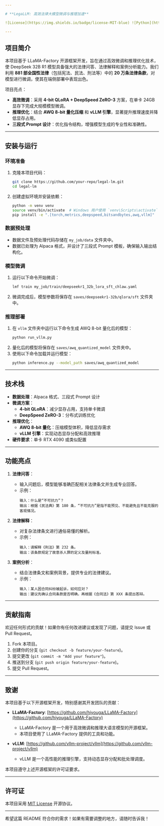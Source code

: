 ```yaml
---

# **LegaLLM: 高效法律大模型微调与推理加速**

![License](https://img.shields.io/badge/license-MIT-blue) ![Python](https://img.shields.io/badge/python-3.8%20%7C%203.9%20%7C%203.10-blue) ![PyTorch](https://img.shields.io/badge/pytorch-2.0%2B-orange)

---
```


## **项目简介**

本项目基于 LLaMA-Factory 开源框架开发，旨在通过高效微调和推理优化技术，使 DeepSeek 32B R1 模型具备强大的法律问答、法律解释和案例分析能力。我们利用 **881 部全国性法律**（包括宪法、民法、刑法等）中的 **20 万条法律条款**，对模型进行微调，使其在端侧部署中表现出色。

项目亮点：
- **高效微调**：采用 **4-bit QLoRA + DeepSpeed ZeRO-3** 方案，在单卡 24GB 显存下完成大规模模型微调。
- **推理优化**：结合 **AWQ 8-bit 量化压缩** 和 **vLLM 引擎**，显著提升推理速度并降低显存占用。
- **三段式 Prompt 设计**：优化指令结构，增强模型生成的专业性和准确性。

---

## **安装与运行**

### **环境准备**
1. 克隆本项目代码：
   ```bash
   git clone https://github.com/your-repo/legal-lm.git
   cd legal-lm
   ```
2. 创建虚拟环境并安装依赖：
   ```bash
   python -m venv venv
   source venv/bin/activate  # Windows 用户使用 `venv\Scripts\activate`
   pip install -e ".[torch,metrics,deepspeed,bitsandbytes,awq,vllm]"
   ```

### **数据预处理**
- 数据文件及预处理代码存储在 `my_job/data` 文件夹中。
- 数据已处理为 Alpaca 格式，并设计了三段式 Prompt 模板，确保输入输出结构化。

### **模型微调**
1. 运行以下命令开始微调：
   ```bash
   lmf train my_job/train/deepseekr1_32b_lora_sft_chlaw.yaml
   ```
2. 微调完成后，模型参数将保存在 `saves/deepseekr1-32b/qlora/sft` 文件夹中。

### **推理部署**
1. 在 `vllm` 文件夹中运行以下命令生成 AWQ 8-bit 量化后的模型：
   ```bash
   python run_vllm.py
   ```
2. 量化后的模型将保存在 `saves/awq_quantized_model` 文件夹中。
3. 使用以下命令加载并运行模型：
   ```bash
   python inference.py --model_path saves/awq_quantized_model
   ```

---

## **技术栈**

- **数据处理**：Alpaca 格式、三段式 Prompt 设计
- **微调方案**：
  - **4-bit QLoRA**：减少显存占用，支持单卡微调
  - **DeepSpeed ZeRO-3**：分布式训练优化
- **推理优化**：
  - **AWQ 8-bit 量化**：压缩模型体积，降低显存需求
  - **vLLM 引擎**：实现动态显存分配和高效推理
- **硬件要求**：单卡 RTX 4090 或类似配置

---

## **功能亮点**

1. **法律问答**：
   - 输入问题后，模型能够准确匹配相关法律条文并生成专业回答。
   - 示例：
     ```plaintext
     输入：什么是“不可抗力”？
     输出：根据《民法典》第 180 条，“不可抗力”是指不能预见、不能避免且不能克服的客观情况。
     ```

2. **法律解释**：
   - 对复杂法律条文进行通俗易懂的解析。
   - 示例：
     ```plaintext
     输入：请解释《刑法》第 232 条。
     输出：该条款规定了故意杀人罪的定义及量刑标准。
     ```

3. **案例分析**：
   - 结合法律条文和案例背景，提供专业的法律建议。
   - 示例：
     ```plaintext
     输入：某人因合同纠纷被起诉，如何应对？
     输出：建议先确认合同条款是否明确，再根据《合同法》第 XXX 条提出答辩。
     ```

---

## **贡献指南**

欢迎任何形式的贡献！如果你有任何改进建议或发现了问题，请提交 Issue 或 Pull Request。

1. Fork 本项目。
2. 创建你的分支 (`git checkout -b feature/your-feature`)。
3. 提交更改 (`git commit -m "Add your feature"`)。
4. 推送到分支 (`git push origin feature/your-feature`)。
5. 提交 Pull Request。

---

## 致谢

本项目基于以下开源框架开发，特别感谢其开发团队的贡献：

- **LLaMA-Factory**: [https://github.com/hiyouga/LLaMA-Factory](https://github.com/hiyouga/LLaMA-Factory)
  - LLaMA-Factory 是一个用于高效微调和推理大语言模型的开源框架。
  - 本项目使用了 LLaMA-Factory 提供的工具和功能。

- **vLLM**: [https://github.com/vllm-project/vllm](https://github.com/vllm-project/vllm)
  - vLLM 是一个高性能的推理引擎，支持动态显存分配和批处理调度。

本项目遵守上述开源框架的许可证要求。

---

## **许可证**

本项目采用 [MIT License](LICENSE) 开源协议。

---

希望这篇 README 符合你的需求！如果有需要调整的地方，请随时告诉我！
